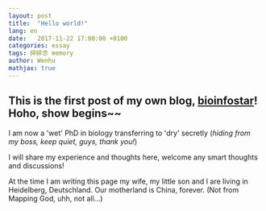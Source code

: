 ```yaml
---
layout: post
title:  "Hello world!"
lang: en
date:   2017-11-22 17:00:00 +0100
categories: essay
tags: 碎碎念 memory
author: Wenhu
mathjax: true
---
```


## This is the first post of my own blog, [bioinfostar](http://bioinfostar.com)! Hoho, show begins~~




I am now a 'wet' PhD in biology transferring to 'dry' secretly (_hiding from my boss, keep quiet, guys, thank you!_) 

I will share my experience and thoughts here, welcome any smart thoughts and discussions!

At the time I am writing this page my wife, my little son and I are living in Heidelberg, Deutschland. Our motherland is China, forever. (Not from Mapping God, uhh, not all...)
